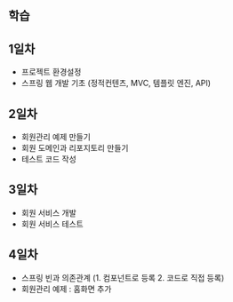 ## 학습


## 1일차
- 프로젝트 환경설정
- 스프링 웹 개발 기초 (정적컨텐츠, MVC, 템플릿 엔진, API)

## 2일차

- 회원관리 예제 만들기
- 회원 도메인과 리포지토리 만들기
- 테스트 코드 작성

## 3일차

- 회원 서비스 개발
- 회원 서비스 테스트

## 4일차

- 스프링 빈과 의존관계 (1. 컴포넌트로 등록 2. 코드로 직접 등록)
- 회원관리 예제 : 홈화면 추가
